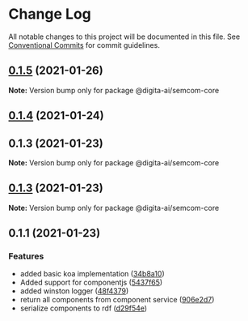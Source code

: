 # Change Log

All notable changes to this project will be documented in this file.
See [Conventional Commits](https://conventionalcommits.org) for commit guidelines.

## [0.1.5](https://github.com/digita-ai/semcom/compare/0.1.4...0.1.5) (2021-01-26)

**Note:** Version bump only for package @digita-ai/semcom-core





## [0.1.4](https://github.com/digita-ai/semcom/compare/v0.1.1...v0.1.4) (2021-01-24)



## 0.1.3 (2021-01-23)

**Note:** Version bump only for package @digita-ai/semcom-core





## [0.1.3](https://github.com/digita-ai/semcom/compare/v0.1.1...v0.1.3) (2021-01-23)

**Note:** Version bump only for package @digita-ai/semcom-core





## 0.1.1 (2021-01-23)


### Features

* added basic koa implementation ([34b8a10](https://github.com/digita-ai/semcom/commit/34b8a10f0eeaa5819e20e28ec04e237affc6fb41))
* Added support for componentjs ([5437f65](https://github.com/digita-ai/semcom/commit/5437f65916b23bcdcf7da03cc4c2a0c7d28efaf3))
* added winston logger ([48f4379](https://github.com/digita-ai/semcom/commit/48f4379b309e7224c4416403a0e436e7cc488a6d))
* return all components from component service ([906e2d7](https://github.com/digita-ai/semcom/commit/906e2d7fbb0a21535ba3c1723d30e6f88f5f252e))
* serialize components to rdf ([d29f54e](https://github.com/digita-ai/semcom/commit/d29f54e03835034c6d9267f8c362b05e5c12ec07))
